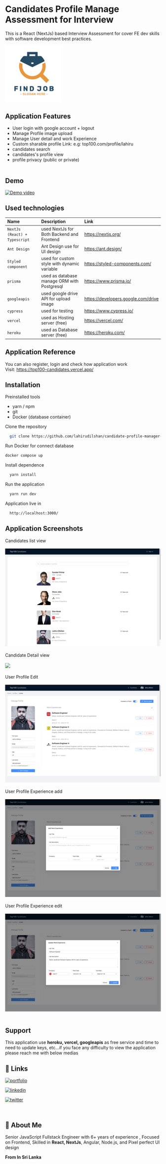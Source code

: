 # Candidates Profile Manage Assessment for Interview

This is a React (NextJs) based Interview Assessment for cover FE dev skills with software development best practices.

<img src="https://github.com/lahirudilshan/candidate-profile-manager-interview-assessment/blob/master/public/logo.png" width="180">

## Application Features

- User login with google account + logout
- Manage Profile image upload
- Manage User detail and work Experience
- Custom sharable profile Link: e.g: top100.com/profile/lahiru
- candidates search
- candidates's profile view
- profile privacy (public or private)
  <br/>
  <br/>

## Demo

[![Demo video](https://img.youtube.com/vi/5mtHDvlw3is/0.jpg)](https://www.youtube.com/watch?v=5mtHDvlw3is)

## Used technologies

| Name                          | Description                                 | Link                                |
| :---------------------------- | :------------------------------------------ | :---------------------------------- |
| `NextJs (React) + Typescript` | used NextJs for Both Backend and Frontend   | https://nextjs.org/                 |
| `Ant Design`                  | Ant Design use for UI design                | https://ant.design/                 |
| `Styled component`            | used for custom style with dynamic variable | https://styled-components.com/      |
| `prisma`                      | used as database manage ORM with Postgresql | https://www.prisma.io/              |
| `googleapis`                  | used google drive API for upload image      | https://developers.google.com/drive |
| `cypress`                     | used for testing                            | https://www.cypress.io/             |
| `vercel`                      | used as Hosting server (free)               | https://vercel.com/                 |
| `heroku`                      | used as Database server (free)              | https://heroku.com/                 |

## Application Reference

You can also register, login and check how application work \
Visit: https://top100-candidates.vercel.app/

## Installation

Preinstalled tools

- yarn / npm
- git
- Docker (database container)

Clone the repository

```bash
  git clone https://github.com/lahirudilshan/candidate-profile-manager-interview-assessment.git
```

Run Docker for connect database

```bash
docker compose up
```

Install dependence

```bash
  yarn install
```

Run the application

```bash
  yarn run dev
```

Application live in

```bash
  http://localhost:3000/
```

## Application Screenshots

Candidates list view
<br/>
<br/>
<img src="https://github.com/lahirudilshan/candidate-profile-manager-interview-assessment/blob/master/public/screenshots/list.png">
<br/>
<br/>
Candidate Detail view
<br/>
<br/>
<img src="https://github.com/lahirudilshan/candidate-profile-manager-interview-assessment/blob/master/public/screenshots/detail-view.png">
<br/>
<br/>
User Profile Edit
<br/>
<br/>
<img src="https://github.com/lahirudilshan/candidate-profile-manager-interview-assessment/blob/master/public/screenshots/profile-edit.png">
<br/>
<br/>
User Profile Experience add
<br/>
<br/>
<img src="https://github.com/lahirudilshan/candidate-profile-manager-interview-assessment/blob/master/public/screenshots/experience-add.png">
<br/>
<br/>
User Profile Experience edit
<br/>
<br/>
<img src="https://github.com/lahirudilshan/candidate-profile-manager-interview-assessment/blob/master/public/screenshots/experience-edit.png">
<br/>
<br/>

## Support

This application use **heroku, vercel, googleapis** as free service and time to need to update keys, etc...if you face any difficulty to view the application please reach me with below medias
<br/>

## 🔗 Links

[![portfolio](https://img.shields.io/badge/my_portfolio-000?style=for-the-badge&logo=ko-fi&logoColor=white)](https://lahirudilshan.github.io/)

[![linkedin](https://img.shields.io/badge/linkedin-0A66C2?style=for-the-badge&logo=linkedin&logoColor=white)](https://lk.linkedin.com/in/lahiru-dilshan-408ab3108)

[![twitter](https://img.shields.io/badge/gmail-c0392b?style=for-the-badge&logo=gmail&logoColor=white)](mailto:lahiru4unew4@gmail.com)

<br/>

## 🚀 About Me

Senior JavaScript Fullstack Engineer with 6+ years of experience , Focused on Frontend, Skilled in **React, NextJs**, Angular, Node.js, and Pixel perfect UI design

**From In Sri Lanka**
